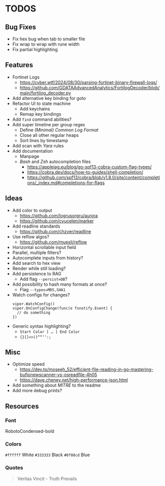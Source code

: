 # TODOS

## Bug Fixes
- Fix hex bug when tab to smaller file
- Fix wrap to wrap with rune width
- Fix partial highlighting

## Features
- Fortinet Logs
  - https://cyber.wtf/2024/08/30/parsing-fortinet-binary-firewall-logs/
  - https://github.com/GDATAAdvancedAnalytics/FortilogDecoder/blob/main/fortilog_decoder.py
- Add alternative key binding for goto
- Refactor UI to state machine
  - Add keychains
  - Remap key bindings
- Add `find` command abilities?
- Add super timeline per group regex
  - Define *(Minimal) Common Log Format*
  - Close all other regular heaps
  - Sort lines by timestamp
- Add scan with *Yara* rules
- Add documentation
  - Manpage
  - *Bash* and *Zsh* autocompletion files
    - https://applejag.eu/blog/go-spf13-cobra-custom-flag-types/
    - https://cobra.dev/docs/how-to-guides/shell-completion/
    - https://github.com/spf13/cobra/blob/v1.8.0/site/content/completions/_index.md#completions-for-flags

## Ideas
- Add color to output
  - https://github.com/logrusorgru/aurora
  - https://github.com/cyucelen/marker
- Add readline standards
  - https://github.com/chzyer/readline
- Use reflow algos?
  - https://github.com/muesli/reflow
- Horizontal scrollable input field
- Parallel, multiple filters?
- Autocomplete inputs from history?
- Add search to hex view
- Render while still loading?
- Add persistence to RAG
  - Add flag `--persist=DB`?
- Add possibility to hash many formats at once?
  - Flag `--types=MD5,SHA1`
- Watch configs for changes?
  ```
  viper.WatchConfig()
  viper.OnConfigChange(func(e fsnotify.Event) {
    // do something
  })
  ```
- Generic syntax highlighting?
  - `Start Color [ … ] End Color`
  - `{}[]<>()““‘‘:;`

## Misc
- Optimize speed
  - https://dev.to/moseeh_52/efficient-file-reading-in-go-mastering-bufionewscanner-vs-osreadfile-4h05
  - https://dave.cheney.net/high-performance-json.html
- Add something about *MITRE* to the readme
- Add more debug prints?

## Resources

### Font
RobotoCondensed-bold

### Colors
`#ffffff` White
`#333333` Black
`#0f88cd` Blue

### Quotes
> Veritas Vincit - Truth Prevails

